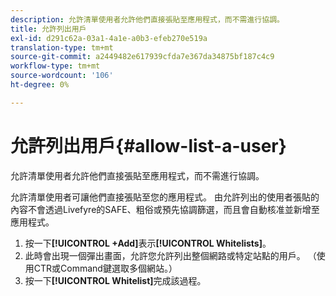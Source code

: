 ```yaml
---
description: 允許清單使用者允許他們直接張貼至應用程式，而不需進行協調。
title: 允許列出用戶
exl-id: d291c62a-03a1-4a1e-a0b3-efeb270e519a
translation-type: tm+mt
source-git-commit: a2449482e617939cfda7e367da34875bf187c4c9
workflow-type: tm+mt
source-wordcount: '106'
ht-degree: 0%

---
```


# 允許列出用戶{#allow-list-a-user}

允許清單使用者允許他們直接張貼至應用程式，而不需進行協調。

允許清單使用者可讓他們直接張貼至您的應用程式。 由允許列出的使用者張貼的內容不會透過Livefyre的SAFE、粗俗或預先協調篩選，而且會自動核准並新增至應用程式。

1. 按一下&#x200B;**[!UICONTROL +Add]**&#x200B;表示&#x200B;**[!UICONTROL Whitelists]**。
1. 此時會出現一個彈出畫面，允許您允許列出整個網路或特定站點的用戶。 （使用CTR或Command鍵選取多個網站。）
1. 按一下&#x200B;**[!UICONTROL Whitelist]**&#x200B;完成該過程。
